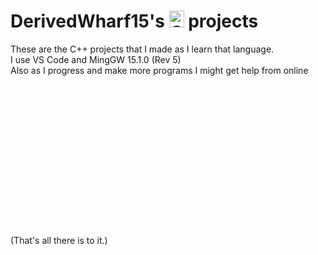 # DerivedWharf15's <img src="https://upload.wikimedia.org/wikipedia/commons/thumb/1/18/ISO_C%2B%2B_Logo.svg/1200px-ISO_C%2B%2B_Logo.svg.png" alt="C++" width="24" height="27"> projects<br>
These are the C++ projects that I made as I learn that language.<br>
I use VS Code and MingGW 15.1.0 (Rev 5)<br>
Also as I progress and make more programs I might get help from online
<br><br><br><br><br><br><br><br><br><br><br><br><br><br><br><br>
(That's all there is to it.)
